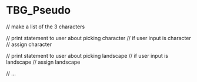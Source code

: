 # TBG_Pseudo

// make a list of the 3 characters 

// print statement to user about picking character 
// if user input is character 
   // assign character 

// print statement to user about picking landscape 
// if user input is landscape 
   // assign landscape 

// ... 
